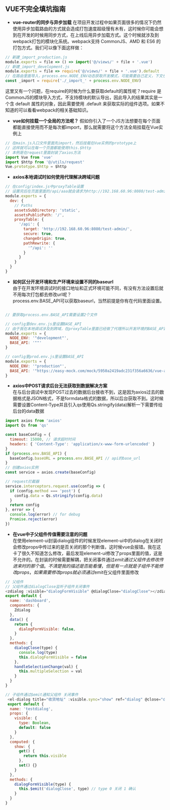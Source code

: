 ## VUE不完全填坑指南
- **vue-router的同步与异步加载**
在项目开发过程中如果页面很多的情况下仍然使用异步加载路由的方式就会造成打包速度超级慢有木有，这时候你可能会想到在开发的时候用同步方式，在上线后用异步加载方式。这个时候就涉及到webpack打包的模块化系统。webpack支持 CommonJS、AMD 和 ES6 的打包方式。我们可以像下面这样做：
```javascript
// 新建_import_production.js
module.exports = file => () => import('@/views/' + file + '.vue')
// 新建_import_development.js
module.exports = file => require('@/views/' + file + '.vue').default
// 在路由里面导入，process.env.NODE_ENV动态获取开发模式，可能需要自己定义，下文也有介绍
const _import = require('./_import_' + process.env.NODE_ENV)
```
这里又有一个问题，在require的时候为什么要获取default的属性呢？require 是 CommonJS的模块导入方式，不支持模块的默认导出，因此导入的结果其实是一个含 default 属性的对象，因此需要使用 .default 来获取实际的组件选项。如果不知道的可以看看webpack的相关基础知识。

- **vue如何挂载一个全局的方法呢？**
假如你引入了一个JS方法想要在每个页面都能直接使用而不是每次都import，那么就需要将这个方法全局挂载在Vue实例上
```javascript
// 在main.js入口文件里面先import，然后挂载在Vue实例的prototype上
// 这样就可以在每一个页面都能使用this.$http
// 本例是在request里面封装了axios方法
import Vue from 'vue'
import $http from '@/utils/request'
Vue.prototype.$http = $http
```

- **axios本地调试时如何使用代理解决跨域问题**
```javascript
// 在config/index.js中proxyTable设置
// 设置完后在页面里面的/api/aaa就会请求为http://192.168.60.96:8080/test-admin/aaa
module.exports = {
  dev: {
    // Paths
    assetsSubDirectory: 'static',
    assetsPublicPath: '/',
    proxyTable: {
      '/api': { 
        target: 'http://192.168.60.96:8080/test-admin/',
        secure: true,
        changeOrigin: true,
        pathRewrite: {
          '^/api': ''
        }
      }
    }
  }
}
```

- **如何区分开发环境和生产环境来设置不同的baseurl**  
由于在开发环境调试时的接口地址和正式环境可能不同，有没有方法设置后就不用每次打包都去修改url呢？   
process.env.BASE_API可以获取baseurl，当然前提是你有在代码里面设置。
```javascript

// 要获取process.env.BASE_API需要设置2个文件

// config里dev.env.js里设置BASE_API
// 由于我在本地调试涉及到跨域，在proxyTable里面已经做了代理所以开发环境的BASE_API设置成空字符串
module.exports = {
  NODE_ENV: '"development"',
  BASE_API: '""'
}

// config里prod.env.js里设置BASE_API
module.exports = {
  NODE_ENV: '"production"',
  BASE_API: '"https://easy-mock.com/mock/5950a2419adc231f356a6636/vue-admin"'
}

```


- **axios中POST请求后台无法获取到数据解决方案**  
在与后台调试中发现POST过去的数据后台接收不到，这是因为axios过去的数据格式是JSON格式，不是formdata格式的数据，所以后台获取不到。这时候需要设置Content-Type并且引入qs使用Qs.stringify(data)解析一下需要传给后台的data数据
```javascript
import axios from 'axios'
import Qs from 'qs'

const baseConfig = {
  timeout: 15000, // 请求超时时间
  headers: { 'Content-Type': 'application/x-www-form-urlencoded' }
}
if (process.env.BASE_API) {
  baseConfig.baseURL = process.env.BASE_API // api的base_url
}
// 创建axios实例
const service = axios.create(baseConfig)

// request拦截器
service.interceptors.request.use(config => {
  if (config.method === 'post') {
    config.data = Qs.stringify(config.data)
  }
  return config
}, error => {
  console.log(error) // for debug
  Promise.reject(error)
})
```
- **在vue中子父组件传值需要注意的问题**  
在使用element-ui封装dialog组件的时候发现element-ui中的dialog在关闭时会修改props中传过来的是否关闭的那个判断值，这时候vue会报错。我在这卡了很久不知道怎么修改，最后发现element-ui修改了props里面的值，这是不允许的。在封装的时候需要解耦，把关闭事件通过$emit通过父组件去修改传进来时的那个值。不清楚我的描述是否能看懂，但是有一点就是子组件不能修改props，如果需要修改props就必须通过$emit在父组件里面修改
```javascript
// 父组件
// 父组件通过dialogClose监听子组件关闭事件
<zdialog :visible="dialogFormVisible" @dialogClose="dialogClose"></zdialog>
export default {
  name: 'dashboard',
  components: {
    Zdialog
  },
  data() {
    return {
      dialogFormVisible: false,
    }
  },
  methods: {
    dialogClose(type) {
      console.log(type)
      this.dialogFormVisible = false
    },
    handleSelectionChange(val) {
      this.multipleSelection = val
    }
  }
}

// 子组件通过$emit通知父组件 关闭事件
 <el-dialog title="收货地址" :visible.sync="show" ref="dialog" @close="dialogFormVisible(0)"></el-dialog>
 export default {
  name: 'testdialog',
  props: {
    visible: {
      type: Boolean,
      default: false
    }
  },
  computed: {
    show: {
      get() {
        return this.visible
      },
      set() {}
    }
  },
  methods: {
    dialogFormVisible(type) {
      this.$emit('dialogClose', type) // type 0 关闭 1 确认
    }
  }
}
```

